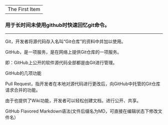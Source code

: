 <table> 
<tr>
<td>The First Item</td>
</tr>
</table>

### 用于长时间未使用github时快速回忆git命令。

***

Git，开发者将源代码存入名叫“Git仓库”的资料中并加以使用。

GitHub，是一项服务，是在网络上提供Git仓库的一项服务。

即：GitHub上公开的软件源代码全部都是由Git进行管理。

GitHub的几项功能

Pull Request，指开发者在本地对源代码进行更改后，向GitHub中托管的Git仓库请求合并的功能。

由于也提供了Wiki功能，开发者可以轻松创建文档，进行公开、共享。

GitHub Flavored Markdown语法(文件后缀名为MD，可直接在编辑状态下修改文件名）



